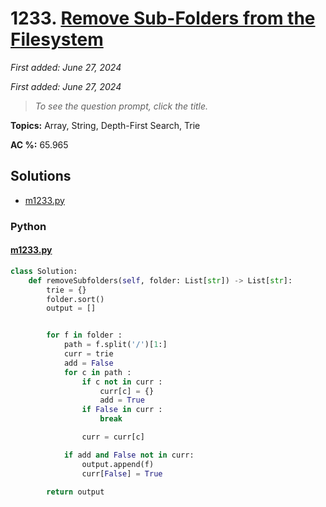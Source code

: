 # 1233. [Remove Sub-Folders from the Filesystem](<https://leetcode.com/problems/remove-sub-folders-from-the-filesystem>)

*First added: June 27, 2024*

*First added: June 27, 2024*


> *To see the question prompt, click the title.*

**Topics:** Array, String, Depth-First Search, Trie

**AC %:** 65.965


## Solutions

- [m1233.py](<../my-submissions/m1233.py>)
### Python
#### [m1233.py](<../my-submissions/m1233.py>)
```Python
class Solution:
    def removeSubfolders(self, folder: List[str]) -> List[str]:
        trie = {}
        folder.sort()
        output = []


        for f in folder :
            path = f.split('/')[1:]
            curr = trie
            add = False
            for c in path :
                if c not in curr :
                    curr[c] = {}
                    add = True
                if False in curr :
                    break

                curr = curr[c]

            if add and False not in curr:
                output.append(f)
                curr[False] = True

        return output
```

